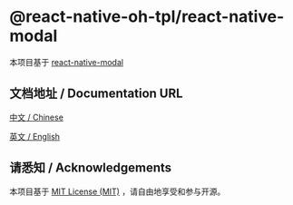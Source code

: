 # @react-native-oh-tpl/react-native-modal

本项目基于 [react-native-modal](https://github.com/react-native-modal/react-native-modal)

## 文档地址 / Documentation URL

[中文 / Chinese](https://gitee.com/react-native-oh-library/usage-docs/blob/master/zh-cn/react-native-modal.md)

[英文 / English](https://gitee.com/react-native-oh-library/usage-docs/blob/master/zh-en/react-native-modal.md)

## 请悉知 / Acknowledgements

本项目基于 [MIT License (MIT)](https://github.com/react-native-modal/react-native-modal/blob/master/LICENSE.md) ，请自由地享受和参与开源。

